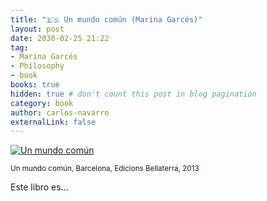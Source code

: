 ```yaml
---
title: "🇪🇸 Un mundo común (Marina Garcés)"
layout: post
date: 2030-02-25 21:22
tag:
- Marina Garcés
- Philosophy
- book
books: true
hidden: true # don't count this post in blog pagination
category: book
author: carlos-navarro
externalLink: false
---
```


[![Un mundo común](https://www.ed-bellaterra.com/uploads/imgproducts/thumbnails/PORT-Un%20mundo%20comun.jpg)](https://www.ed-bellaterra.com/php/llibresInfo.php?idLlibre=731)

<sub>Un mundo común, Barcelona, Edicions Bellaterra, 2013</sub>

Este libro es...
